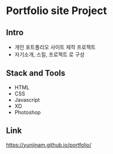 # Portfolio site Project
## Intro
- 개인 포트폴리오 사이트 제작 프로젝트
- 자기소개, 스킬, 프로젝트 로 구성
## Stack and Tools
- HTML
- CSS
- Javascript
- XD
- Photoshop
## Link
https://yunjinam.github.io/portfolio/
